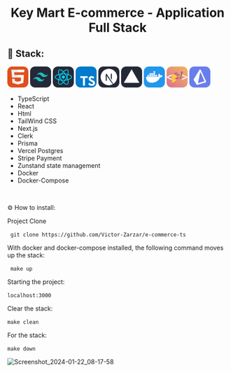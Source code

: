 <h1 align="center" id="header">
 Key Mart E-commerce - Application Full Stack
</h1>

<h2 id="stack">
🤖 Stack:
</h2>
<p>
<img src="https://github.com/tandpfun/skill-icons/blob/main/icons/HTML.svg" width="48" title="Html"> <img src="https://github.com/tandpfun/skill-icons/blob/main/icons/TailwindCSS-Dark.svg" width="48" title="TailWindCss">
<img src="https://github.com/tandpfun/skill-icons/blob/main/icons/React-Dark.svg" width="48" title="React.Js">  <img src="https://github.com/tandpfun/skill-icons/blob/main/icons/TypeScript.svg" width="48" title="TypeScript">
<img src="https://github.com/tandpfun/skill-icons/blob/main/icons/NextJS-Dark.svg" width="48" title="Next.Js">  <img src="https://github.com/tandpfun/skill-icons/blob/main/icons/Vercel-Dark.svg" width="48"  title="Vercel"> 
<img src="https://github.com/tandpfun/skill-icons/blob/main/icons/Docker.svg" width="48" title="Docker">  <img src="https://github.com/tandpfun/skill-icons/blob/main/icons/StyledComponents.svg" width="48" title="Styled Components">  <img src="https://github.com/tandpfun/skill-icons/blob/main/icons/Prisma.svg" width="48" title="Prisma">
</p>

- TypeScript
- React
- Html
- TailWind CSS
- Next.js
- Clerk
- Prisma
- Vercel Postgres
- Stripe Payment
- Zunstand state management
- Docker
- Docker-Compose
  
<br />

⚙️ How to install:

Project Clone

     git clone https://github.com/Victor-Zarzar/e-commerce-ts

With docker and docker-compose installed, the following command moves up the stack:

     make up

Starting the project:

    localhost:3000

Clear the stack:

    make clean

For the stack:
   
    make down

![Screenshot_2024-01-22_08-17-58](https://github.com/Victor-Zarzar/e-commerce-ts/assets/114430780/13f2d929-06a0-465f-94ff-6eb74d0a7ec4)

